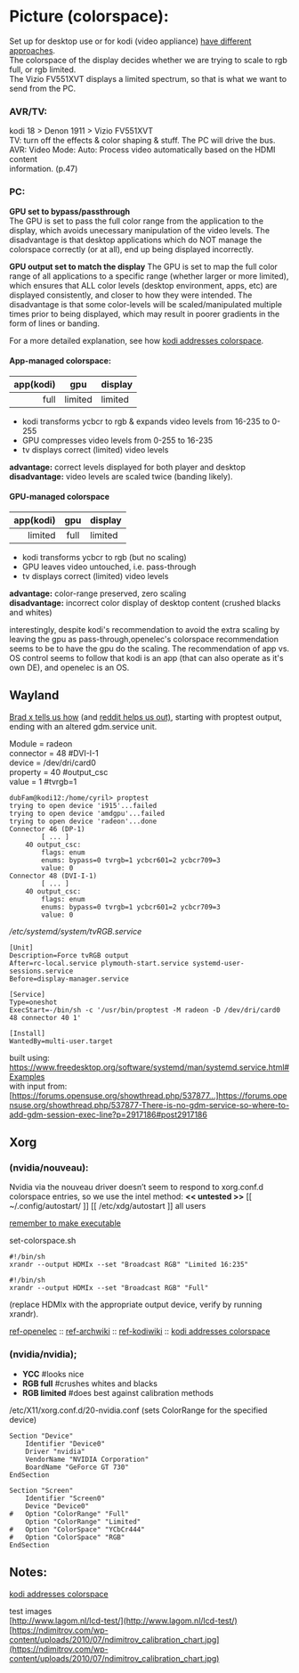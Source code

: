 # Picture (colorspace):

Set up for desktop use or for kodi (video appliance) [have different approaches](https://docs.google.com/document/d/1jG_KH6GXcyeO6PD1BOyckej9w6nhdVJnliWQqq2zDAY/edit#heading=h.graxpyv5qy37).  
The colorspace of the display decides whether we are trying to scale to rgb full, or rgb limited.  
The Vizio FV551XVT displays a limited spectrum, so that is what we want to send from the PC.

### AVR/TV:
kodi 18 > Denon 1911 > Vizio FV551XVT  
TV: turn off the effects & color shaping & stuff. The PC will drive the bus.  
AVR: Video Mode: Auto: Process video automatically based on the HDMI content  
information. (p.47)  

### PC:
**GPU set to bypass/passthrough**  
The GPU is set to pass the full color range from the application to the display, which avoids unecessary manipulation of the video levels.  The disadvantage is that desktop applications which do NOT manage the colorspace correctly (or at all), end up being displayed incorrectly.

**GPU output set to match the display**
The GPU is set to map the full color range of all applications to a specific range (whether larger or more limited), which ensures that ALL color levels (desktop environment, apps, etc) are displayed consistently, and closer to how they were intended.  The disadvantage is that some color-levels will be scaled/manipulated multiple times prior to being displayed, which may result in poorer gradients in the form of lines or banding.

For a more detailed explanation, see how [kodi addresses colorspace](https://kodi.wiki/view/Video_levels_and_color_space#Notable_Occurrences).

#### App-managed colorspace:

app(kodi)	| gpu	| display
--: | :--: | :--
full	|	limited	| limited  

-   kodi transforms ycbcr to rgb & expands video levels from 16-235 to 0-255
-   GPU compresses video levels from 0-255 to 16-235
-   tv displays correct (limited) video levels

**advantage:** correct levels displayed for both player and desktop  
**disadvantage:** video levels are scaled twice (banding likely).  

#### GPU-managed colorspace

app(kodi)	| gpu	| display
--: | :--: | :--
limited	| full	| limited

-   kodi transforms ycbcr to rgb (but no scaling)
-   GPU leaves video untouched, i.e. pass-through
-   tv displays correct (limited) video levels

**advantage:** color-range preserved, zero scaling  
**disadvantage:** incorrect color display of desktop content (crushed blacks and whites)  

interestingly, despite kodi's recommendation to avoid the extra scaling by leaving the gpu as pass-through,openelec's colorspace recommendation seems to be to have the gpu do the scaling.  The recommendation of app vs. OS control seems to follow that kodi is an app (that can also operate as it's own DE), and openelec is an OS.

## Wayland
[Brad x tells us how](https://www.brad-x.com/2017/08/07/quick-tip-setting-the-color-space-value-in-wayland/) (and [reddit helps us out)](https://www.reddit.com/r/linuxquestions/comments/aj7ojy/has_anyone_successfully_enabled_full_rgb_range_on/elemn0b/), starting with proptest output, ending with an altered gdm.service unit.

Module = radeon  
connector = 48 #DVI-I-1  
device = /dev/dri/card0  
property = 40 #output_csc  
value = 1 #tvrgb=1  

```
dubFam@kodi12:/home/cyril> proptest
trying to open device 'i915'...failed
trying to open device 'amdgpu'...failed
trying to open device 'radeon'...done
Connector 46 (DP-1)
		[ ... ]
	40 output_csc:
		flags: enum
		enums: bypass=0 tvrgb=1 ycbcr601=2 ycbcr709=3
		value: 0
Connector 48 (DVI-I-1)
		[ ... ]
	40 output_csc:
		flags: enum
		enums: bypass=0 tvrgb=1 ycbcr601=2 ycbcr709=3
		value: 0
```
_/etc/systemd/system/tvRGB.service_
```
[Unit]
Description=Force tvRGB output
After=rc-local.service plymouth-start.service systemd-user-sessions.service
Before=display-manager.service

[Service]
Type=oneshot
ExecStart=-/bin/sh -c '/usr/bin/proptest -M radeon -D /dev/dri/card0 48 connector 40 1'

[Install]
WantedBy=multi-user.target
```
built using: https://www.freedesktop.org/software/systemd/man/systemd.service.html#Examples  
with input from: [https://forums.opensuse.org/showthread.php/537877...]https://forums.opensuse.org/showthread.php/537877-There-is-no-gdm-service-so-where-to-add-gdm-session-exec-line?p=2917186#post2917186

## Xorg
### (nvidia/nouveau):
Nvidia via the nouveau driver doesn’t seem to respond to xorg.conf.d colorspace entries, so we use the intel method: **<< untested >>**
[[ ~/.config/autostart/ ]]
[[ /etc/xdg/autostart ]] all users

[remember to make executable](https://debian-administration.org/article/50/Running_applications_automatically_when_X_starts)

set-colorspace.sh
```
#!/bin/sh
xrandr --output HDMIx --set "Broadcast RGB" "Limited 16:235"
```
```
#!/bin/sh  
xrandr --output HDMIx --set "Broadcast RGB" "Full"
```
(replace HDMIx with the appropriate output device, verify by running xrandr).

[ref-openelec](https://openelec.tv/documentation/configuration/configuring-a-custom-xorg-conf#color-space-2) :: [ref-archwiki](https://wiki.archlinux.org/index.php/Intel_graphics#Weathered_colors_.28color_range_problem.29) :: [ref-kodiwiki](https://kodi.wiki/view/Video_levels_and_color_space#Changing_Video_Level_Settings) :: [kodi addresses colorspace](https://docs.google.com/document/d/1jG_KH6GXcyeO6PD1BOyckej9w6nhdVJnliWQqq2zDAY/edit#heading=h.8fmuuqmn0u01)

### (nvidia/nvidia);

-   **YCC** #looks nice
-   **RGB full** #crushes whites and blacks
-   **RGB limited** #does best against calibration methods

/etc/X11/xorg.conf.d/20-nvidia.conf (sets ColorRange for the specified device)  
```
Section "Device"
	Identifier "Device0"
	Driver "nvidia"
	VendorName "NVIDIA Corporation"
	BoardName "GeForce GT 730"
EndSection

Section "Screen"
	Identifier "Screen0"
	Device "Device0"
#	Option "ColorRange" "Full"
	Option "ColorRange" "Limited"
#	Option "ColorSpace" "YCbCr444"
#	Option "ColorSpace" "RGB"
EndSection
```
## Notes:
[kodi addresses colorspace](https://kodi.wiki/view/Video_levels_and_color_space#Notable_Occurrences)

test images  
[http://www.lagom.nl/lcd-test/](http://www.lagom.nl/lcd-test/)
[https://ndimitrov.com/wp-content/uploads/2010/07/ndimitrov_calibration_chart.jpg](https://ndimitrov.com/wp-content/uploads/2010/07/ndimitrov_calibration_chart.jpg)  

